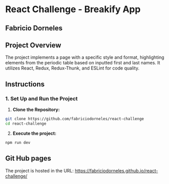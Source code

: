 # React Challenge - Breakify App
## Fabricio Dorneles
## Project Overview

The project implements a page with a specific style and format, highlighting elements from the periodic table based on inputted first and last names. It utilizes React, Redux, Redux-Thunk, and ESLint for code quality.

## Instructions

### 1. Set Up and Run the Project

1. **Clone the Repository:**
  ```bash
  git clone https://github.com/fabriciodorneles/react-challenge
  cd react-challenge
  ```

2. **Execute the project:**
  ```bash
  npm run dev
  ```

## Git Hub pages
The project is hosted in the URL:
https://fabriciodorneles.github.io/react-challenge/
